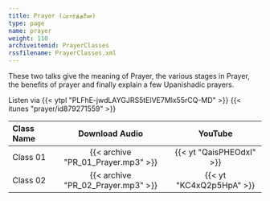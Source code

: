 ```yaml
---
title: Prayer (ப்ரார்த்தனை)
type: page
name: prayer
weight: 110
archiveitemid: PrayerClasses
rssfilename: PrayerClasses.xml
---
```


These two talks give the meaning of Prayer, the various stages in Prayer, the benefits of prayer and finally explain a few Upanishadic prayers.

Listen via {{< ytpl "PLFhE-jwdLAYGJRS5tElVE7Mlx55rCQ-MD" >}} {{< itunes "prayer/id879271559" >}}

Class Name | Download Audio | YouTube
:---|:---:|:---:
Class 01 | {{< archive "PR_01_Prayer.mp3" >}} | {{< yt "QaisPHEOdxI" >}}
Class 02 | {{< archive "PR_02_Prayer.mp3" >}} | {{< yt "KC4xQ2p5HpA" >}}
